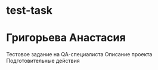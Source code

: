 # test-task
# Григорьева Анастасия 
Тестовое задание на QA-специалиста 
Описание проекта 
Подготовительные действия
